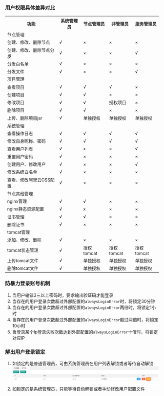 ### 用户权限具体差异对比

<table>
<tr>
<th>功能</th><th>系统管理员</th><th>节点管理员</th><th>非管理员</th><th>服务管理员</th>
</tr>
<tr>
<td colspan='5'>节点管理</td>
</tr>
<tr>
<td>创建、修改、删除节点</td><td> √ </td><td> × </td><td> ×  </td><td>  ×  </td>
</tr>
<tr>
<td>创建、修改、删除节点分发 </td><td> √ </td><td>×</td><td> ×</td><td> √  </td>
</tr>
<tr>
<td> 分发白名单</td><td> √ </td><td> ×</td><td> × </td><td> × </td>
</tr>
<tr>
<td> 分发文件 </td><td> √</td><td>×</td><td> ×</td><td> √</td>
</tr>

<tr>
<td colspan='5'>项目管理</td>
</tr>

<tr>
<td>查看项目 </td><td> √</td><td> √ </td><td>√ </td><td>× </td>
</tr>
<tr>
<td> 创建项目 </td><td> √ </td><td>√ </td><td> ×</td><td>×</td>
</tr>
<tr>
<td>修改项目</td><td> √</td><td>√ </td><td>授权项目</td><td> × </td>
</tr>
<tr>
<td> 删除项目 </td><td> √</td><td> √ </td><td>× </td><td>×</td>
</tr>
<tr>
<td> 上传、删除项目jar </td><td> √ </td><td> 单独授权</td><td>单独授权</td><td>单独授权</td>
</tr>

<tr>
<td colspan='5'>系统管理</td>
</tr>
<tr>
<td>查看操作日志 </td><td> √ </td><td> √</td><td> √ </td><td>√</td>
</tr>
<tr>
<td>修改自身昵称、密码 </td><td> √ </td><td> √</td><td> √ </td><td> √ </td>
</tr>
<tr>
<td>查看用户列表</td><td>√  </td><td> x </td><td>×</td><td>√ </td>
</tr>
<tr>
<td>重置用户密码</td><td>√</td><td>×</td><td>×</td><td>×</td>
</tr>
<tr>
<td>创建用户、修改用户</td><td>√</td><td>×</td><td>×</td><td>√</td>
</tr>
<tr>
<td>修改系统白名单</td><td>√</td><td>×</td><td>×</td><td>×</td>
</tr>
<tr>
<td>查看、修改阿里云OSS配置</td><td>√</td><td>×</td><td> ×</td><td>×</td>
</tr>

<tr>
<td colspan='5'>节点其他管理</td>
</tr>
<tr>
<td>nginx管理</td><td> √</td><td> √</td><td> ×</td><td> ×</td>
</tr>
<tr>
<td>nginx静态资源配置 </td><td> √ </td><td>x</td><td> ×</td><td> × </td>
</tr>
<tr>
<td>证书管理 </td><td>√</td><td>√</td><td> × </td><td> ×</td>
</tr>
<tr>
<td> 删除证书 </td><td> √</td><td>× </td><td>× </td><td> ×</td>
</tr>

<tr>
<td colspan='5'>tomcat管理</td>
</tr>
<tr>
<td>添加、修改、删除</td><td> √</td><td> ×</td><td> ×</td><td> ×</td>
</tr>
<tr>
<td>tomcat状态管理</td><td> √</td><td>授权tomcat</td><td>授权tomcat</td><td>授权tomcat</td>
</tr>
<tr>
<td>上传tomcat文件</td><td> √</td><td>单独授权</td><td>单独授权</td><td>单独授权</td>
</tr>
<tr>
<td>删除tomcat文件</td><td> √</td><td>单独授权</td><td>单独授权</td><td>单独授权</td>
</tr>
</table>

  
###  防暴力登录账号机制

1. 当用户输错3三以上密码时，要求输出验证码才能登录
2. 当存在的用户登录次数超过外部配置的`alwaysLoginError`时，将锁定30分钟
3. 当存在的用户登录次数超过外部配置的`alwaysLoginError`两倍时，将锁定1小时
4. 当存在的用户登录次数超过外部配置的`alwaysLoginError`超过两倍时，将锁定10小时
5. 当登录某个Ip登录失败次数达到外部配置的`alwaysLoginError`十倍时，将锁定对应IP

###  解出用户登录锁定
1. 如锁定的是普通管理员，可由系统管理员在用户列表解锁或者等待自动解锁
    ![解锁](../images/user/unlock.png)
2. 如锁定的是系统管理员，只能等待自动解锁或者手动修改用户配置文件